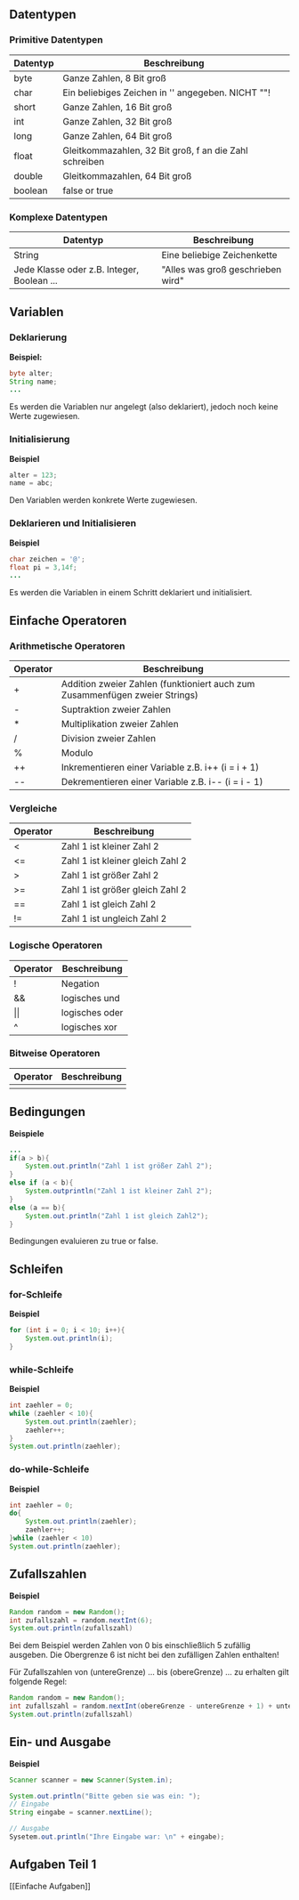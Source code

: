 
## Datentypen
### Primitive Datentypen

| **Datentyp** | **Beschreibung**                                       |
| ------------ | ------------------------------------------------------ |
| byte         | Ganze Zahlen, 8 Bit groß                               |
| char         | Ein beliebiges Zeichen in '' angegeben. NICHT ""!      |
| short        | Ganze Zahlen, 16 Bit groß                              |
| int          | Ganze Zahlen, 32 Bit groß                              |
| long         | Ganze Zahlen, 64 Bit groß                              |
| float        | Gleitkommazahlen, 32 Bit groß, f an die Zahl schreiben |
| double       | Gleitkommazahlen, 64 Bit groß                          |
| boolean      | false or true                                          |
### Komplexe Datentypen
| **Datentyp**                               | **Beschreibung**                  |
| ------------------------------------------ | --------------------------------- |
| String                                     | Eine beliebige Zeichenkette       |
| Jede Klasse oder z.B. Integer, Boolean ... | "Alles was groß geschrieben wird" |

## Variablen
### Deklarierung
**Beispiel:**
```java
byte alter;
String name;
...
```
Es werden die Variablen nur angelegt (also deklariert), jedoch noch keine Werte zugewiesen.

### Initialisierung
**Beispiel**
```java
alter = 123;
name = abc;
```
Den Variablen werden konkrete Werte zugewiesen.

### Deklarieren und Initialisieren
**Beispiel**
```java
char zeichen = '@';
float pi = 3,14f;
...
```
Es werden die Variablen in einem Schritt deklariert und initialisiert.


## Einfache Operatoren
### Arithmetische Operatoren

| **Operator** | **Beschreibung**                                                            |
| ------------ | --------------------------------------------------------------------------- |
| +            | Addition zweier Zahlen (funktioniert auch zum Zusammenfügen zweier Strings) |
| -            | Suptraktion zweier Zahlen                                                   |
| *            | Multiplikation zweier Zahlen                                                |
| /            | Division zweier Zahlen                                                      |
| %            | Modulo                                                                      |
| ++           | Inkrementieren einer Variable z.B. i++ (i = i + 1)                          |
| --           | Dekrementieren einer Variable z.B. i-- (i = i - 1)                          |

### Vergleiche

| **Operator** | **Beschreibung**                 |
| ------------ | -------------------------------- |
| <            | Zahl 1 ist kleiner Zahl 2        |
| <=           | Zahl 1 ist kleiner gleich Zahl 2 |
| >            | Zahl 1 ist größer Zahl 2         |
| >=           | Zahl 1 ist größer gleich Zahl 2  |
| ==           | Zahl 1 ist gleich Zahl 2         |
| !=           | Zahl 1 ist ungleich Zahl 2       |

### Logische Operatoren

| **Operator** | **Beschreibung** |
| ------------ | ---------------- |
| !            | Negation         |
| &&           | logisches und    |
| \|\|         | logisches oder   |
| ^            | logisches xor    |

### Bitweise Operatoren
| **Operator** | **Beschreibung** |
| ------------ | ---------------- |
|              |                  |

## Bedingungen
**Beispiele**
```java
...
if(a > b){
	System.out.println("Zahl 1 ist größer Zahl 2");
}
else if (a < b){
	System.outprintln("Zahl 1 ist kleiner Zahl 2");
}
else (a == b){
	System.out.println("Zahl 1 ist gleich Zahl2");
}
```
Bedingungen evaluieren zu true or false.

## Schleifen 
### for-Schleife
**Beispiel**
```java
for (int i = 0; i < 10; i++){
	System.out.println(i);
}
```

### while-Schleife
**Beispiel**
```java
int zaehler = 0;
while (zaehler < 10){
	System.out.println(zaehler);
	zaehler++;
}
System.out.println(zaehler);
```

### do-while-Schleife
**Beispiel**
```java
int zaehler = 0;
do{
	System.out.println(zaehler);
	zaehler++;
}while (zaehler < 10)
System.out.println(zaehler);
```

## Zufallszahlen
**Beispiel** 
```java
Random random = new Random();
int zufallszahl = random.nextInt(6);
System.out.println(zufallszahl)
```
Bei dem Beispiel werden Zahlen von 0 bis einschließlich 5 zufällig ausgeben. Die Obergrenze 6 ist nicht bei den zufälligen Zahlen enthalten!

Für Zufallszahlen von (untereGrenze) ... bis (obereGrenze) ... zu erhalten gilt folgende Regel:
```java
Random random = new Random();
int zufallszahl = random.nextInt(obereGrenze - untereGrenze + 1) + untereGrenze;
System.out.println(zufallszahl)
```

## Ein- und Ausgabe
**Beispiel**
```java
Scanner scanner = new Scanner(System.in);

System.out.println("Bitte geben sie was ein: ");
// Eingabe
String eingabe = scanner.nextLine();

// Ausgabe
Sysetem.out.println("Ihre Eingabe war: \n" + eingabe);
```


## Aufgaben Teil 1
[[Einfache Aufgaben]]